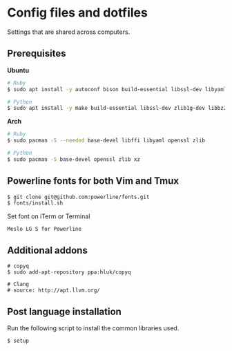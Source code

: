 # Config files and dotfiles

Settings that are shared across computers.

## Prerequisites

**Ubuntu**
```bash
# Ruby
$ sudo apt install -y autoconf bison build-essential libssl-dev libyaml-dev libreadline6-dev zlib1g-dev libncurses5-dev libffi-dev libgdbm5 libgdbm-dev texinfo

# Python
$ sudo apt install -y make build-essential libssl-dev zlib1g-dev libbz2-dev libreadline-dev libsqlite3-dev wget curl llvm libncurses5-dev xz-utils tk-dev libxml2-dev libxmlsec1-dev libffi-dev liblzma-dev
```

**Arch**
```bash
# Ruby
$ sudo pacman -S --needed base-devel libffi libyaml openssl zlib

# Python
$ sudo pacman -S base-devel openssl zlib xz
```

## Powerline fonts for both Vim and Tmux

```bash
$ git clone git@github.com:powerline/fonts.git
$ fonts/install.sh
```

Set font on iTerm or Terminal
```
Meslo LG S for Powerline
```

## Additional addons

```
# copyq
$ sudo add-apt-repository ppa:hluk/copyq

# Clang
# source: http://apt.llvm.org/
```

## Post language installation

Run the following script to install the common libraries used.
```bash
$ setup
```
